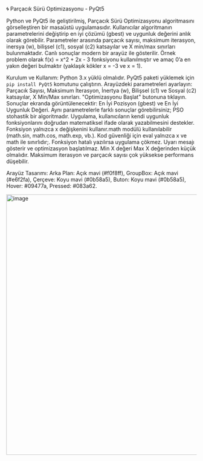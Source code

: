 🌀 Parçacık Sürü Optimizasyonu - PyQt5

Python ve PyQt5 ile geliştirilmiş, Parçacık Sürü Optimizasyonu algoritmasını görselleştiren bir masaüstü uygulamasıdır. 
Kullanıcılar algoritmanın parametrelerini değiştirip en iyi çözümü (gbest) ve uygunluk değerini anlık olarak görebilir. 
Parametreler arasında parçacık sayısı, maksimum iterasyon, inersya (w), bilişsel (c1), sosyal (c2) katsayılar ve X min/max sınırları bulunmaktadır. 
Canlı sonuçlar modern bir arayüz ile gösterilir. Örnek problem olarak f(x) = x^2 + 2x - 3 fonksiyonu kullanılmıştır ve amaç 0’a en yakın değeri bulmaktır 
(yaklaşık kökler x = -3 ve x = 1).

Kurulum ve Kullanım: 
Python 3.x yüklü olmalıdır. 
PyQt5 paketi yüklemek için `pip install PyQt5` komutunu çalıştırın. 
Arayüzdeki parametreleri ayarlayın: Parçacık Sayısı, Maksimum İterasyon, İnertya (w), Bilişsel (c1) ve Sosyal (c2) katsayılar, X Min/Max sınırları. 
"Optimizasyonu Başlat" butonuna tıklayın. Sonuçlar ekranda görüntülenecektir: En İyi Pozisyon (gbest) ve En İyi Uygunluk Değeri. 
Aynı parametrelerle farklı sonuçlar görebilirsiniz; PSO stohastik bir algoritmadır.
Uygulama, kullanıcıların kendi uygunluk fonksiyonlarını doğrudan matematiksel ifade olarak yazabilmesini destekler.
Fonksiyon yalnızca x değişkenini kullanır.math modülü kullanılabilir (math.sin, math.cos, math.exp, vb.).
Kod güvenliği için eval yalnızca x ve math ile sınırlıdır;.
Fonksiyon hatalı yazılırsa uygulama çökmez. Uyarı mesajı gösterir ve optimizasyon başlatılmaz.
Min X değeri Max X değerinden küçük olmalıdır. Maksimum iterasyon ve parçacık sayısı çok yüksekse performans düşebilir. 


Arayüz Tasarımı: 
Arka Plan: Açık mavi (#f0f8ff), 
GroupBox: Açık mavi (#e6f2fa), 
Çerçeve: Koyu mavi (#0b58a5), 
Buton: Koyu mavi (#0b58a5), 
Hover: #09477a, 
Pressed: #083a62.


<img width="600" height="688" alt="image" src="https://github.com/user-attachments/assets/bc057d9e-8b5b-4685-b833-168fb7357590" />
